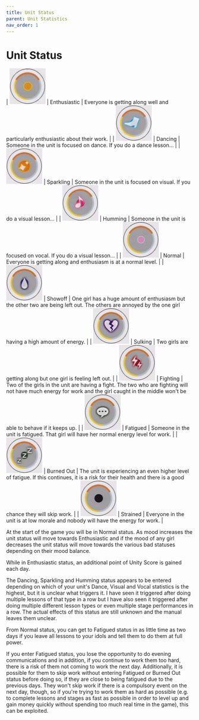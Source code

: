 ```yaml
---
title: Unit Status
parent: Unit Statistics
nav_order: 1
---
```


# Unit Status

| ![Enthusiastic indicator](/assets/images/unit-status/enthusiastic.png) | Enthusiastic | Everyone is getting along well and particularly enthusiastic about their work. |
| ![Dancing indicator](/assets/images/unit-status/dancing.png)           | Dancing | Someone in the unit is focused on dance. If you do a dance lesson... |
| ![Sparkling indicator](/assets/images/unit-status/sparkling.png)       | Sparkling | Someone in the unit is focused on visual. If you do a visual lesson... |
| ![Humming indicator](/assets/images/unit-status/humming.png)           | Humming | Someone in the unit is focused on vocal. If you do a visual lesson... |
| ![Normal indicator](/assets/images/unit-status/normal.png)             | Normal | Everyone is getting along and enthusiasm is at a normal level. |
| ![Showoff indicator](/assets/images/unit-status/showoff.png)           | Showoff | One girl has a huge amount of enthusiasm but the other two are being left out. The others are annoyed by the one girl having a high amount of energy. |
| ![Sulking indicator](/assets/images/unit-status/sulking.png)           | Sulking | Two girls are getting along but one girl is feeling left out. |
| ![Fighting indicator](/assets/images/unit-status/fighting.png)         | Fighting | Two of the girls in the unit are having a fight. The two who are fighting will not have much energy for work and the girl caught in the middle won't be able to behave if it keeps up. |
| ![Fatigued indicator](/assets/images/unit-status/fatigued.png)         | Fatigued | Someone in the unit is fatigued. That girl will have her normal energy level for work. |
| ![Burned Out indicator](/assets/images/unit-status/burned-out.png)     | Burned Out | The unit is experiencing an even higher level of fatigue. If this continues, it is a risk for their health and there is a good chance they will skip work. |
| ![Strained indicator](/assets/images/unit-status/strained.png)         | Strained | Everyone in the unit is at low morale and nobody will have the energy for work. |

At the start of the game you will be in Normal status. As mood increases the unit status will move towards Enthusiastic and if the mood of any girl decreases the unit status will move towards the various bad statuses depending on their mood balance.

While in Enthusiastic status, an additional point of Unity Score is gained each day.

The Dancing, Sparkling and Humming status appears to be entered depending on which of your unit's Dance, Visual and Vocal statistics is the highest, but it is unclear what triggers it. I have seen it triggered after doing multiple lessons of that type in a row but I have also seen it triggered after doing multiple different lesson types or even multiple stage performances in a row. The actual effects of this status are still unknown and the manual leaves them unclear.

From Normal status, you can get to Fatigued status in as little time as two days if you leave all lessons to your idols and tell them to do them at full power.

If you enter Fatigued status, you lose the opportunity to do evening communications and in addition, if you continue to work them too hard, there is a risk of them not coming to work the next day. Additionally, it is possible for them to skip work without entering Fatigued or Burned Out status before doing so, if they are close to being fatigued due to the previous days. They won't skip work if there is a compulsory event on the next day, though, so if you're trying to work them as hard as possible (e.g. to complete lessons and stages as fast as possible in order to level up and gain money quickly without spending too much real time in the game), this can be exploited.
